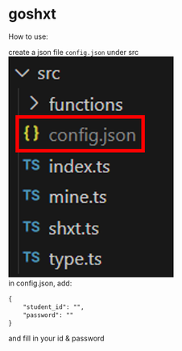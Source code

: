 # goshxt  
  
How to use:

create a json file `config.json` under src  
![alt text](https://github.com/594-666/goshxt/blob/main/demo.png?raw=true)  
in config.json, add:  
```
{
    "student_id": "",
    "password": ""
}
```
and fill in your id & password  